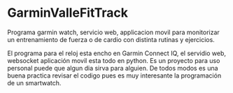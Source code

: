 # GarminValleFitTrack
Programa garmin watch, servicio web, applicacion movil para monitorizar un entrenamiento de fuerza o de cardio con distinta rutinas y ejercicios. 


El programa para el reloj esta encho en Garmin Connect IQ, el servidio web, websocket aplicación movil esta todo en python.
Es un proyecto para uso personal puede que algun dia sirva para alguien. De todos modos es una buena practica revisar el codigo pues es muy interesante la programación de un smartwatch. 
